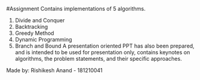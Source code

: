 #Assignment
Contains implementations of 5 algorithms.
1. Divide and Conquer
2. Backtracking
3. Greedy Method
4. Dynamic Programming
5. Branch and Bound
A presentation oriented PPT has also been prepared, and is intended to be used for presentation only,
contains keynotes on algorithms, the problem statements, and their specific approaches.

Made by: Rishikesh Anand - 181210041
